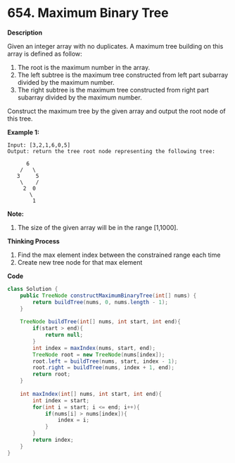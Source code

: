 # 654. Maximum Binary Tree

**Description**

Given an integer array with no duplicates. A maximum tree building on this array is defined as follow:

1. The root is the maximum number in the array.
2. The left subtree is the maximum tree constructed from left part subarray divided by the maximum number.
3. The right subtree is the maximum tree constructed from right part subarray divided by the maximum number.

Construct the maximum tree by the given array and output the root node of this tree.

**Example 1:**

```
Input: [3,2,1,6,0,5]
Output: return the tree root node representing the following tree:

      6
    /   \
   3     5
    \    / 
     2  0   
       \
        1

```

**Note:**

1. The size of the given array will be in the range [1,1000].

**Thinking Process**

1. Find the max element index between the constrained range each time
2. Create new tree node for that max element

**Code**

```java
class Solution {
    public TreeNode constructMaximumBinaryTree(int[] nums) {
        return buildTree(nums, 0, nums.length - 1);
    }
    
    TreeNode buildTree(int[] nums, int start, int end){
        if(start > end){
            return null;
        }
        int index = maxIndex(nums, start, end);
        TreeNode root = new TreeNode(nums[index]);
        root.left = buildTree(nums, start, index - 1);
        root.right = buildTree(nums, index + 1, end);
        return root;
    }
    
    int maxIndex(int[] nums, int start, int end){
        int index = start;
        for(int i = start; i <= end; i++){
            if(nums[i] > nums[index]){
                index = i;
            }
        }
        return index;
    }
}
```

